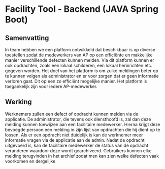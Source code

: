 # Facility Tool - Backend (JAVA Spring Boot)

## Samenvatting
In team hebben we een platform ontwikkeld dat beschikbaar is op diverse toestellen zodat de medewerkers van AP op een efficiënte en makkelijke manier verschillende defecten kunnen melden. Via dit platform kunnen er ook opdrachten, zoals een lokaal schilderen, een lokaal herinrichten etc. gegeven worden. Het doel van het platform is om zulke meldingen beter op te kunnen volgen als administrator en er voor zorgen dat er geen informatie verloren gaat. Dit op een zo efficiënt mogelijke manier. Het platform is toegankelijk zijn voor iedere AP-medewerker. 

## Werking
Werknemers zullen een defect of opdracht kunnen melden via de applicatie. De administrator, die tevens ook diensthoofd is, zal dan deze melding kunnen toewijzen aan een facilitaire medewerker. Hierna krijgt deze bevoegde persoon een melding in zijn lijst van opdrachten die hij dient op te lossen. Als er een opdracht niet duidelijk is kan de werknemer meer informatie vragen via de applicatie aan de admin. Nadat de opdracht uitgevoerd is, kan de facilitaire medewerker de status van de opdracht veranderen waardoor deze wordt gearchiveerd. Gebruikers kunnen elke melding terugvinden in het archief zodat men kan zien welke defecten vaak voorkomen en dergelijke.
